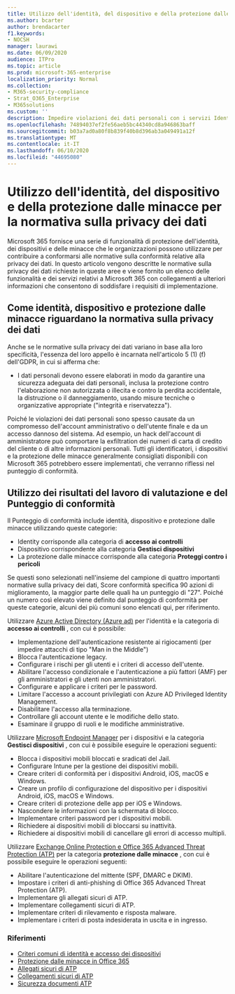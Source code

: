 ```yaml
---
title: Utilizzo dell'identità, del dispositivo e della protezione dalle minacce per la normativa sulla privacy dei dati
ms.author: bcarter
author: brendacarter
f1.keywords:
- NOCSH
manager: laurawi
ms.date: 06/09/2020
audience: ITPro
ms.topic: article
ms.prod: microsoft-365-enterprise
localization_priority: Normal
ms.collection:
- M365-security-compliance
- Strat_O365_Enterprise
- M365solutions
ms.custom: ''
description: Impedire violazioni dei dati personali con i servizi Identity, Device e Threat Protection di Microsoft 365.
ms.openlocfilehash: 74894037ef2fe56aeb5bc44340cd8a946863baff
ms.sourcegitcommit: b03a7ad0a80f8b839f40b8d396ab3a049491a12f
ms.translationtype: MT
ms.contentlocale: it-IT
ms.lasthandoff: 06/10/2020
ms.locfileid: "44695080"
---
```

# <a name="use-identity-device-and-threat-protection-for-data-privacy-regulation"></a>Utilizzo dell'identità, del dispositivo e della protezione dalle minacce per la normativa sulla privacy dei dati

Microsoft 365 fornisce una serie di funzionalità di protezione dell'identità, dei dispositivi e delle minacce che le organizzazioni possono utilizzare per contribuire a conformarsi alle normative sulla conformità relative alla privacy dei dati. In questo articolo vengono descritte le normative sulla privacy dei dati richieste in queste aree e viene fornito un elenco delle funzionalità e dei servizi relativi a Microsoft 365 con collegamenti a ulteriori informazioni che consentono di soddisfare i requisiti di implementazione.

## <a name="how-identity-device-and-threat-protection-relate-to-data-privacy-regulation"></a>Come identità, dispositivo e protezione dalle minacce riguardano la normativa sulla privacy dei dati

Anche se le normative sulla privacy dei dati variano in base alla loro specificità, l'essenza del loro appello è incarnata nell'articolo 5 (1) (f) dell'GDPR, in cui si afferma che: 

- I dati personali devono essere elaborati in modo da garantire una sicurezza adeguata dei dati personali, inclusa la protezione contro l'elaborazione non autorizzata o illecita e contro la perdita accidentale, la distruzione o il danneggiamento, usando misure tecniche o organizzative appropriate ("integrità e riservatezza").

Poiché le violazioni dei dati personali sono spesso causate da un compromesso dell'account amministrativo o dell'utente finale e da un accesso dannoso del sistema. Ad esempio, un hack dell'account di amministratore può comportare la exfiltration dei numeri di carta di credito del cliente o di altre informazioni personali. Tutti gli identificatori, i dispositivi e la protezione delle minacce generalmente consigliati disponibili con Microsoft 365 potrebbero essere implementati, che verranno riflessi nel punteggio di conformità.

## <a name="using-the-results-of-your-assessment-work-and-compliance-score"></a>Utilizzo dei risultati del lavoro di valutazione e del Punteggio di conformità

Il Punteggio di conformità include identità, dispositivo e protezione dalle minacce utilizzando queste categorie:

- Identity corrisponde alla categoria di **accesso ai controlli**
- Dispositivo corrispondente alla categoria **Gestisci dispositivi**
- La protezione dalle minacce corrisponde alla categoria **Proteggi contro i pericoli**
 
Se questi sono selezionati nell'insieme del campione di quattro importanti normative sulla privacy dei dati, Score conformità specifica 90 azioni di miglioramento, la maggior parte delle quali ha un punteggio di "27". Poiché un numero così elevato viene definito dal punteggio di conformità per queste categorie, alcuni dei più comuni sono elencati qui, per riferimento.

Utilizzare [Azure Active Directory (Azure ad)](https://azure.microsoft.com/services/active-directory/) per l'identità e la categoria di **accesso ai controlli** , con cui è possibile:

- Implementazione dell'autenticazione resistente ai rigiocamenti (per impedire attacchi di tipo "Man in the Middle")
- Blocca l'autenticazione legacy.
- Configurare i rischi per gli utenti e i criteri di accesso dell'utente.
- Abilitare l'accesso condizionale e l'autenticazione a più fattori (AMF) per gli amministratori e gli utenti non amministratori.
- Configurare e applicare i criteri per le password.
- Limitare l'accesso a account privilegiati con Azure AD Privileged Identity Management.
- Disabilitare l'accesso alla terminazione.
- Controllare gli account utente e le modifiche dello stato.
- Esaminare il gruppo di ruoli e le modifiche amministrative.

Utilizzare [Microsoft Endpoint Manager](https://www.microsoft.com/microsoft-365/microsoft-endpoint-manager) per i dispositivi e la categoria **Gestisci dispositivi** , con cui è possibile eseguire le operazioni seguenti:

- Blocca i dispositivi mobili bloccati e sradicati del Jail.
- Configurare Intune per la gestione dei dispositivi mobili.
- Creare criteri di conformità per i dispositivi Android, iOS, macOS e Windows.
- Creare un profilo di configurazione del dispositivo per i dispositivi Android, iOS, macOS e Windows.
- Creare criteri di protezione delle app per iOS e Windows.
- Nascondere le informazioni con la schermata di blocco.
- Implementare criteri password per i dispositivi mobili.
- Richiedere ai dispositivi mobili di bloccarsi su inattività.
- Richiedere ai dispositivi mobili di cancellare gli errori di accesso multipli.

Utilizzare [Exchange Online Protection e Office 365 Advanced Threat Protection (ATP)](../security/office-365-security/office-365-atp.md) per la categoria **protezione dalle minacce** , con cui è possibile eseguire le operazioni seguenti:

- Abilitare l'autenticazione del mittente (SPF, DMARC e DKIM).
- Impostare i criteri di anti-phishing di Office 365 Advanced Threat Protection (ATP).
- Implementare gli allegati sicuri di ATP.
- Implementare collegamenti sicuri di ATP.
- Implementare criteri di rilevamento e risposta malware.
- Implementare i criteri di posta indesiderata in uscita e in ingresso.

### <a name="references"></a>Riferimenti

- [Criteri comuni di identità e accesso dei dispositivi](../enterprise/identity-access-policies.md)
- [Protezione dalle minacce in Office 365](https://support.office.com/article/protect-against-threats-in-office-365-b10023f6-f30f-45d3-b3ad-b71aa4aa0d58)
- [Allegati sicuri di ATP](../security/office-365-security/atp-safe-attachments.md)
- [Collegamenti sicuri di ATP](../security/office-365-security/atp-safe-links.md)
- [Sicurezza documenti ATP](../security/office-365-security/safe-docs.md)
